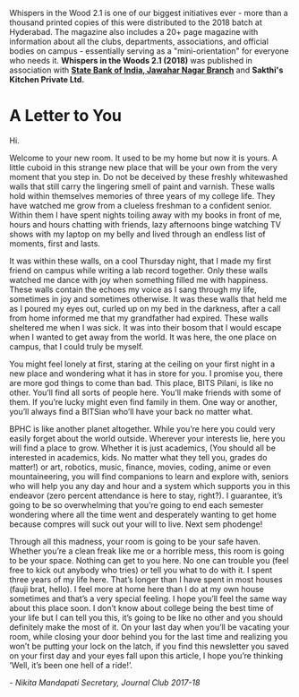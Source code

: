 <!-- TITLE: Whispers in the Woods 2.1 -->
<!-- SUBTITLE: WITW 2.1 was the freshman edition of Whispers in the Woods, published by Journal Club in August 2018. -->

Whispers in the Wood 2.1 is one of our biggest initiatives ever - more than a thousand printed copies of this were distributed to the 2018 batch at Hyderabad. The magazine also includes a 20+ page magazine with information about all the clubs, departments, associations, and official bodies on campus - essentially serving as a "mini-orientation" for everyone who needs it. **Whispers in the Woods 2.1 (2018)** was published in association with **[State Bank of India, Jawahar Nagar Branch](http://sbi.bank)** and **Sakthi's Kitchen Private Ltd.**
# A Letter to You

Hi. 

Welcome to your new room. It used to be my home but now it is yours. A little cuboid in this strange new place that will be your own from the very moment that you step in. Do not be deceived by these freshly whitewashed walls that still carry the lingering smell of paint and varnish. These walls hold within themselves memories of three years of my college life. They have watched me grow from a clueless freshman to a confident senior. Within them I have spent nights toiling away with my books in front of me, hours and hours chatting with friends, lazy afternoons binge watching TV shows with my laptop on my belly and lived through an endless list of moments, first and lasts.

It was within these walls, on a cool Thursday night, that I made my first friend on campus while writing a lab record together. Only these walls watched me dance with joy when something filled me with happiness. These walls contain the echoes my voice as I sang through my life, sometimes in joy and sometimes otherwise. It was these walls that held me as I poured my eyes out, curled up on my bed in the darkness, after a call from home informed me that my grandfather had expired. These walls sheltered me when I was sick. It was into their bosom that I would escape when I wanted to get away from the world. It was here, the one place on campus, that I could truly be myself.

You might feel lonely at first, staring at the ceiling on your first night in a new place and wondering what it has in store for you. I promise you, there are more god things to come than bad. This place, BITS Pilani, is like no other. You’ll find all sorts of people here. You’ll make friends with some of them. If you’re lucky might even find family in them. One way or another, you’ll always find a BITSian who’ll have your back no matter what.

BPHC is like another planet altogether. While you’re here you could very easily forget about the world outside. Wherever your interests lie, here you will find a place to grow. Whether it is just academics, (You should all be interested in academics, kids. No matter what they tell you, grades do matter!) or art, robotics, music, finance, movies, coding, anime or even mountaineering, you will find companions to learn and explore with, seniors who will help you any day and hour and a system which supports you in this endeavor (zero percent attendance is here to stay, right?). I guarantee, it’s going to be so overwhelming that you’re going to end each semester wondering where all the time went and desperately wanting to get home because compres will suck out your will to live. Next sem phodenge!

Through all this madness, your room is going to be your safe haven. Whether you’re a clean freak like me or a horrible mess, this room is going to be your space. Nothing can get to you here. No one can trouble you (feel free to kick out anybody who tries) or tell you what to do with it.
I spent three years of my life here. That’s longer than I have spent in most houses (fauji brat, hello). I feel more at home here than I do at my own house sometimes and that’s a very special feeling. I hope you’ll feel the same way about this place soon. I don’t know about college being the best time of your life but I can tell you this, it’s going to be like no other and you should definitely make the most of it. On your last day when you’ll be vacating your room, while closing your door behind you for the last time and realizing you won’t be putting your lock on the latch, if you find this newsletter you saved on your first day and your eyes fall upon this article, I hope you’re thinking ‘Well, it’s been one hell of a ride!’.

*- Nikita Mandapati
    Secretary, Journal Club
    2017-18*